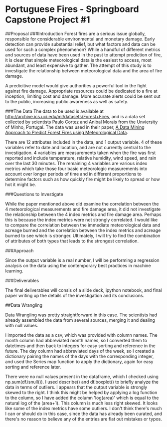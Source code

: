 # Portuguese Fires - Springboard Capstone Project #1
##Proposal
###Introduction
Forest fires are a serious issue globally, responsible for considerable environmental and monetary damage. Early detection can provide substantial relief, but what factors and data can be used for such a complex phenomenon? While a handful of different metrics and sources of data have been used in the past to attempt prediction of fire, it is clear that simple meteorological data is the easiest to access, most abundant, and least expensive to gather. The attempt of this study is to investigate the relationship between meteorological data and the area of fire damage.

A predicitive model would give authorities a powerful tool in the fight against fire damage. Appropriate resources could be dedicated to a fire at inception, limiting cost and damage. More accurate alerts could be sent out to the public, increasing public awareness as well as safety. 

###The Data
The data to be used is available at http://archive.ics.uci.edu/ml/datasets/Forest+Fires, and is a data set collected by scientists Paulo Cortez and Anibal Morais from the Unviersity of Minho, Portugal. The data was used in their paper, [A Data Mining Approach to Predict Forest Fires using Meteorological Data](http://www3.dsi.uminho.pt/pcortez/fires.pdf).

There are 12 attributes included in the data, and 1 output variable. 4 of these variables refer to date and location, and are not currently central to the investigation. 4 variables are measurements taken when the fire was first reported and include temperature, relative humidity, wind speed, and rain over the last 30 minutes. The remaining 4 variables are various index metrics which take those four basic meteorologic measurements into account over longer periods of time and in different proportions to determine factors such as how quickly fire might be likely to spread or how hot it might be.

###Questions to Investigate

While the paper mentioned above did examine the correlation between the 4 meteorological measurements and fire damage area, it did not investigate the relationship between the 4 index metrics and fire damage area. Perhaps this is because the index metrics were not strongly correlated. I would like to compare the correlation between the immediate meteorological data and acreage burned and the correlation between the index metrics and acreage burned to see which is stronger. Ultimately, I will try to find the combination of attributes of both types that leads to the strongest correlation.

###Approach

Since the output variable is a real number, I will be performing a regression analysis on the data using the contemporary best practices in machine learning.

###Deliverables

The final deliverables will consis of a slide deck, ipython notebook, and final paper writing up the details of the investigation and its conclusions.

##Data Wrangling

Data Wrangling was pretty straightforward in this case. The scientists had already assembled the data from several sources, merging it and dealing with null values. 

I imported the data as a csv, which was provided with column names. The month column had abbreviated month names, so I converted them to datetimes and then back to integers for easy sorting and reference in the future. The day column had abbreviated days of the week, so I created a dictionary pairing the names of the days with the corresponding integer, and used the Series map function to apply the dictionary, again for easy sorting and reference later.

There were no null values present in the dataframe, which I checked using np.sum(df.isnull()). I used describe() and df.boxplot() to briefly analyze the data in terms of outliers. I appears that the output variable is strongly skewed to the right. I think this might be helped by applying a log function to the column, so I have added the column 'log(area)' which is equal to the natural log of the (area+1). This column is much less right skewed. It looks like some of the index metrics have some outliers. I don't think there's much I can or should do in this case, since the data has already been curated, and there's no reason to believe any of the entries are flat out mistakes or typos.


